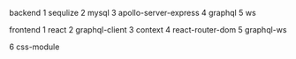 backend
1 sequlize
2 mysql
3 apollo-server-express
4 graphql
5 ws

frontend
1 react
2 graphql-client
3 context
4 react-router-dom
5 graphql-ws

6 css-module
